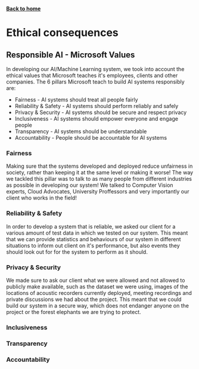 [__Back to home__](index.md)

# Ethical consequences

## Responsible AI - Microsoft Values

In developing our AI/Machine Learning system, we took into account the ethical values that Microsoft teaches it's employees, clients and other companies. The 6 pillars Microsoft teach to build AI systems responsibly are:
- Fairness -  AI systems should treat all people fairly 
- Reliability & Safety - AI systems should perform reliably and safely
- Privacy & Security - AI systems should be secure and respect privacy
- Inclusiveness - AI systems should empower everyone and engage people
- Transparency - AI systems should be understandable
- Accountability - People should be accountable for AI systems

### Fairness

Making sure that the systems developed and deployed reduce unfairness in society, rather than keeping it at the same level or making it worse! The way we tackled this pillar was to talk to as many people from different industries as possible in developing our system! We talked to Computer Vision experts, Cloud Advocates, University Proffessors and very importantly our client who works in the field!

### Reliability & Safety

In order to develop a system that is reliable, we asked our client for a various amount of test data in which we tested on our system. This meant that we can provide statistics and behaviours of our system in different situations to inform out client on it's performance, but also events they should look out for for the system to perform as it should.

### Privacy & Security

We made sure to ask our client what we were allowed and not allowed to publicly make available, such as the dataset we were using, images of the locations of acoustic recorders currently deployed, meeting recordings and private discussions we had about the project. This meant that we could build our system in a secure way, which does not endanger anyone on the project or the forest elephants we are trying to protect.

### Inclusiveness

### Transparency

### Accountability
